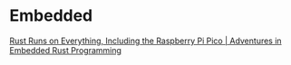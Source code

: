 # Embedded
[Rust Runs on Everything, Including the Raspberry Pi Pico | Adventures in Embedded Rust Programming](https://youtu.be/Yi0WRF5WPFw)
